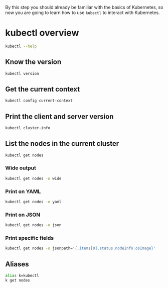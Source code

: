 By this step you should already be familiar with the basics of Kubernetes, so now you are going to learn how to use `kubectl` to interact with Kubernetes.

# kubectl overview

```bash
kubectl --help
```

## Know the version
```bash
kubectl version
```

## Get the current context
```bash
kubectl config current-context
```

## Print the client and server version
```bash
kubectl cluster-info
```

## List the nodes in the current cluster
```bash
kubectl get nodes
```
### Wide output
```bash
kubectl get nodes -o wide
```

### Print on YAML
```bash
kubectl get nodes -o yaml
```

### Print on JSON
```bash
kubectl get nodes -o json
```
### Print specific fields
```bash
kubectl get nodes -o jsonpath='{.items[0].status.nodeInfo.osImage}'
```

## Aliases

```bash
alias k=kubectl
k get nodes
```

